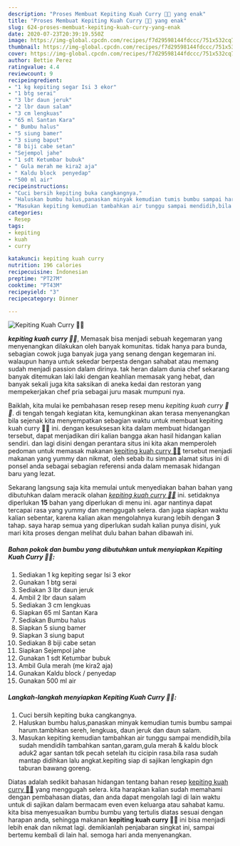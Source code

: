 ```yaml
---
description: "Proses Membuat Kepiting Kuah Curry 🦀🦀 yang enak"
title: "Proses Membuat Kepiting Kuah Curry 🦀🦀 yang enak"
slug: 624-proses-membuat-kepiting-kuah-curry-yang-enak
date: 2020-07-23T20:39:19.550Z
image: https://img-global.cpcdn.com/recipes/f7d29598144fdccc/751x532cq70/kepiting-kuah-curry-🦀🦀-foto-resep-utama.jpg
thumbnail: https://img-global.cpcdn.com/recipes/f7d29598144fdccc/751x532cq70/kepiting-kuah-curry-🦀🦀-foto-resep-utama.jpg
cover: https://img-global.cpcdn.com/recipes/f7d29598144fdccc/751x532cq70/kepiting-kuah-curry-🦀🦀-foto-resep-utama.jpg
author: Bettie Perez
ratingvalue: 4.4
reviewcount: 9
recipeingredient:
- "1 kg kepiting segar Isi 3 ekor"
- "1 btg serai"
- "3 lbr daun jeruk"
- "2 lbr daun salam"
- "3 cm lengkuas"
- "65 ml Santan Kara"
- " Bumbu halus"
- "5 siung bamer"
- "3 siung baput"
- "8 biji cabe setan"
- "Sejempol jahe"
- "1 sdt Ketumbar bubuk"
- " Gula merah me kira2 aja"
- " Kaldu block  penyedap"
- "500 ml air"
recipeinstructions:
- "Cuci bersih kepiting buka cangkangnya."
- "Haluskan bumbu halus,panaskan minyak kemudian tumis bumbu sampai harum.tambhkan sereh, lengkuas, daun jeruk dan daun salam."
- "Masukan kepiting kemudian tambahkan air tunggu sampai mendidih,bila sudah mendidih tambahkan santan,garam,gula merah &amp; kaldu block aduk2 agar santan tdk pecah setelah itu cicipin rasa.bila rasa sudah mantap didihkan lalu angkat.kepiting siap di sajikan lengkapin dgn taburan bawang goreng."
categories:
- Resep
tags:
- kepiting
- kuah
- curry

katakunci: kepiting kuah curry 
nutrition: 196 calories
recipecuisine: Indonesian
preptime: "PT27M"
cooktime: "PT43M"
recipeyield: "3"
recipecategory: Dinner

---
```



![Kepiting Kuah Curry 🦀🦀](https://img-global.cpcdn.com/recipes/f7d29598144fdccc/751x532cq70/kepiting-kuah-curry-🦀🦀-foto-resep-utama.jpg)

<b><i>kepiting kuah curry 🦀🦀</i></b>, Memasak bisa menjadi sebuah kegemaran yang menyenangkan dilakukan oleh banyak komunitas. tidak hanya para bunda, sebagian cowok juga banyak juga yang senang dengan kegemaran ini. walaupun hanya untuk sekedar berpesta dengan sahabat atau memang sudah menjadi passion dalam dirinya. tak heran dalam dunia chef sekarang banyak ditemukan laki laki dengan keahlian memasak yang hebat, dan banyak sekali juga kita saksikan di aneka kedai dan restoran yang mempekerjakan chef pria sebagai juru masak mumpuni nya.

Baiklah, kita mulai ke pembahasan resep resep menu <i>kepiting kuah curry 🦀🦀</i>. di tengah tengah kegiatan kita, kemungkinan akan terasa menyenangkan bila sejenak kita menyempatkan sebagian waktu untuk membuat kepiting kuah curry 🦀🦀 ini. dengan kesuksesan kita dalam membuat hidangan tersebut, dapat menjadikan diri kalian bangga akan hasil hidangan kalian sendiri. dan lagi disini dengan perantara situs ini kita akan memperoleh pedoman untuk memasak makanan <u>kepiting kuah curry 🦀🦀</u> tersebut menjadi makanan yang yummy dan nikmat, oleh sebab itu simpan alamat situs ini di ponsel anda sebagai sebagian referensi anda dalam memasak hidangan baru yang lezat.




Sekarang langsung saja kita memulai untuk menyediakan bahan bahan yang dibutuhkan dalam meracik olahan <u><i>kepiting kuah curry 🦀🦀</i></u> ini. setidaknya diperlukan <b>15</b> bahan yang diperlukan di menu ini. agar nantinya dapat tercapai rasa yang yummy dan menggugah selera. dan juga siapkan waktu kalian sebentar, karena kalian akan mengolahnya kurang lebih dengan <b>3</b> tahap. saya harap semua yang diperlukan sudah kalian punya disini, yuk mari kita proses dengan melihat dulu bahan bahan dibawah ini.

<!--inarticleads1-->

##### Bahan pokok dan bumbu yang dibutuhkan untuk menyiapkan Kepiting Kuah Curry 🦀🦀:

1. Sediakan 1 kg kepiting segar Isi 3 ekor
1. Gunakan 1 btg serai
1. Sediakan 3 lbr daun jeruk
1. Ambil 2 lbr daun salam
1. Sediakan 3 cm lengkuas
1. Siapkan 65 ml Santan Kara
1. Sediakan  Bumbu halus
1. Siapkan 5 siung bamer
1. Siapkan 3 siung baput
1. Sediakan 8 biji cabe setan
1. Siapkan Sejempol jahe
1. Gunakan 1 sdt Ketumbar bubuk
1. Ambil  Gula merah (me kira2 aja)
1. Gunakan  Kaldu block / penyedap
1. Gunakan 500 ml air




<!--inarticleads2-->

##### Langkah-langkah menyiapkan Kepiting Kuah Curry 🦀🦀:

1. Cuci bersih kepiting buka cangkangnya.
1. Haluskan bumbu halus,panaskan minyak kemudian tumis bumbu sampai harum.tambhkan sereh, lengkuas, daun jeruk dan daun salam.
1. Masukan kepiting kemudian tambahkan air tunggu sampai mendidih,bila sudah mendidih tambahkan santan,garam,gula merah &amp; kaldu block aduk2 agar santan tdk pecah setelah itu cicipin rasa.bila rasa sudah mantap didihkan lalu angkat.kepiting siap di sajikan lengkapin dgn taburan bawang goreng.




Diatas adalah sedikit bahasan hidangan tentang bahan resep <u>kepiting kuah curry 🦀🦀</u> yang menggugah selera. kita harapkan kalian sudah memahami dengan pembahasan diatas, dan anda dapat mengolah lagi di lain waktu untuk di sajikan dalam bermacam even even keluarga atau sahabat kamu. kita bisa menyesuaikan bumbu bumbu yang tertulis diatas sesuai dengan harapan anda, sehingga makanan <b>kepiting kuah curry 🦀🦀</b> ini bisa menjadi lebih enak dan nikmat lagi. demikianlah penjabaran singkat ini, sampai bertemu kembali di lain hal. semoga hari anda menyenangkan.

